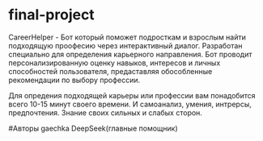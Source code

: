 # final-project
CareerHelper - Бот который поможет подросткам и взрослым найти подходящую проофесию через 
интерактивный диалог. Разработан специально для определения карьерного направления. Бот 
проводит персонализированную оценку навыков, интересов и личных способностей пользователя,
предаставляя обособленные рекомендации по выбору профессии. 


Для опредения подходящей карьеры или профессии вам понадобится всего 10-15 минут своего
времени. И самоанализ, умения, интрерсы, предпочтения. Знание своих сильных и слабых сторон.




#Авторы 
gaechka 
DeepSeek(главные помощник)
